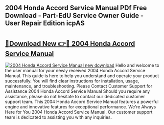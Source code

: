 ## 2004 Honda Accord Service Manual PDf Free Download - Part-EdU Service Owner Guide - User Repair Edition icpAS

# <h2><a href="http://bc45052.oget.top/?id=2004+Honda+Accord+Service+Manual">🔗Download New 👉🔴 2004 Honda Accord Service Manual</a></h2>

[![2004 Honda Accord Service Manual new download](https://i.imgur.com/5g1atiW.png)](http://bc45052.oget.top/?id=2004+Honda+Accord+Service+Manual)
Hello and welcome to the user manual for your newly received 2004 Honda Accord Service Manual. This guide is here to help you understand and operate your product successfully. You will find clear instructions for installation, usage, maintenance, and troubleshooting. Please Contact Customer Support for Assistance 2004 Honda Accord Service Manual Should you require any assistance, please do not hesitate to contact our dedicated customer support team. This 2004 Honda Accord Service Manual features a powerful engine and innovative features for exceptional performance. We're Always Here for You 2004 Honda Accord Service Manual. Our customer support team is dedicated to assisting you with any inquiries.
